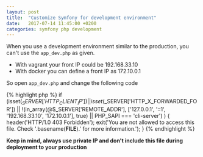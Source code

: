 ```yaml
---
layout: post
title:  "Customize Symfony for development environment"
date:   2017-07-14 11:45:00 +0200
categories: symfony php development
---
```

When you use a development environment similar to the production, you can't use the `app_dev.php` as given.
- With vagrant your front IP could be 192.168.33.10
- With docker you can define a front IP as 172.10.0.1

So open `app_dev.php` and change the following code

{% highlight php %}
if (isset($_SERVER['HTTP_CLIENT_IP'])
    || isset($_SERVER['HTTP_X_FORWARDED_FOR'])
    || !(in_array(@$_SERVER['REMOTE_ADDR'], ['127.0.0.1', '::1', '192.168.33.10', '172.10.0.1'], true)
    || PHP_SAPI === 'cli-server')
) {
    header('HTTP/1.0 403 Forbidden');
    exit('You are not allowed to access this file. Check '.basename(__FILE__).' for more information.');
}
{% endhighlight %}

**Keep in mind, always use private IP and don't include this file during deployment to your production**
